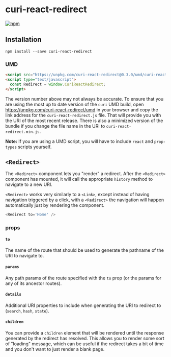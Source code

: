 # curi-react-redirect

[![npm][badge]][npm-link]

[badge]: https://img.shields.io/npm/v/curi-react-redirect.svg
[npm-link]: https://npmjs.com/package/curi-react-redirect

## Installation

```
npm install --save curi-react-redirect
```

### UMD

```html
<script src="https://unpkg.com/curi-react-redirect@0.3.0/umd/curi-react-redirect.js"></script>
<script type="text/javascript">
  const Redirect = window.CuriReactRedirect;
</script>
```

The version number above may not always be accurate. To ensure that you are using the most
up to date version of the `curi` UMD build, open https://unpkg.com/curi-react-redirect/umd in your
browser and copy the link address for the `curi-react-redirect.js` file. That will provide you
with the URI of the most recent release. There is also a minimized version of the bundle
if you change the file name in the URI to `curi-react-redirect.min.js`.

**Note:** If you are using a UMD script, you will have to include `react` and `prop-types` scripts yourself.

## `<Redirect>`

The `<Redirect>` component lets you "render" a redirect. After the `<Redirect>` component has mounted, it will call the appropriate `history` method to navigate to a new URI.

`<Redirect>` works very similarly to a `<Link>`, except instead of having navigation triggered by a click, with a `<Redirect>` the navigation will happen automatically just by rendering the component.

```js
<Redirect to='Home' />
```

### props

#### `to`

The name of the route that should be used to generate the pathname of the URI to navigate to.

#### `params`

Any path params of the route specified with the `to` prop (or the params for any of its ancestor routes).

#### `details`

Additional URI properties to include when generating the URI to redirect to (`search`, `hash`, `state`).

#### `children`

You can provide a `children` element that will be rendered until the response generated by the redirect has resolved. This allows you to render some sort of "loading" message, which can be useful if the redirect takes a bit of time and you don't want to just render a blank page.
